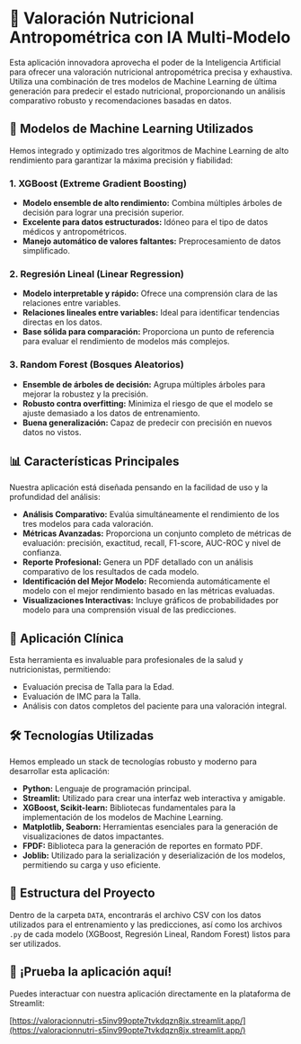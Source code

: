 # 🍎 Valoración Nutricional Antropométrica con IA Multi-Modelo

Esta aplicación innovadora aprovecha el poder de la Inteligencia Artificial para ofrecer una valoración nutricional antropométrica precisa y exhaustiva. Utiliza una combinación de tres modelos de Machine Learning de última generación para predecir el estado nutricional, proporcionando un análisis comparativo robusto y recomendaciones basadas en datos.

## 🧠 Modelos de Machine Learning Utilizados

Hemos integrado y optimizado tres algoritmos de Machine Learning de alto rendimiento para garantizar la máxima precisión y fiabilidad:

### 1. XGBoost (Extreme Gradient Boosting)
* **Modelo ensemble de alto rendimiento:** Combina múltiples árboles de decisión para lograr una precisión superior.
* **Excelente para datos estructurados:** Idóneo para el tipo de datos médicos y antropométricos.
* **Manejo automático de valores faltantes:** Preprocesamiento de datos simplificado.

### 2. Regresión Lineal (Linear Regression)
* **Modelo interpretable y rápido:** Ofrece una comprensión clara de las relaciones entre variables.
* **Relaciones lineales entre variables:** Ideal para identificar tendencias directas en los datos.
* **Base sólida para comparación:** Proporciona un punto de referencia para evaluar el rendimiento de modelos más complejos.

### 3. Random Forest (Bosques Aleatorios)
* **Ensemble de árboles de decisión:** Agrupa múltiples árboles para mejorar la robustez y la precisión.
* **Robusto contra overfitting:** Minimiza el riesgo de que el modelo se ajuste demasiado a los datos de entrenamiento.
* **Buena generalización:** Capaz de predecir con precisión en nuevos datos no vistos.

## 📊 Características Principales

Nuestra aplicación está diseñada pensando en la facilidad de uso y la profundidad del análisis:

* **Análisis Comparativo:** Evalúa simultáneamente el rendimiento de los tres modelos para cada valoración.
* **Métricas Avanzadas:** Proporciona un conjunto completo de métricas de evaluación: precisión, exactitud, recall, F1-score, AUC-ROC y nivel de confianza.
* **Reporte Profesional:** Genera un PDF detallado con un análisis comparativo de los resultados de cada modelo.
* **Identificación del Mejor Modelo:** Recomienda automáticamente el modelo con el mejor rendimiento basado en las métricas evaluadas.
* **Visualizaciones Interactivas:** Incluye gráficos de probabilidades por modelo para una comprensión visual de las predicciones.

## 🏥 Aplicación Clínica

Esta herramienta es invaluable para profesionales de la salud y nutricionistas, permitiendo:

* Evaluación precisa de Talla para la Edad.
* Evaluación de IMC para la Talla.
* Análisis con datos completos del paciente para una valoración integral.

## 🛠️ Tecnologías Utilizadas

Hemos empleado un stack de tecnologías robusto y moderno para desarrollar esta aplicación:

* **Python:** Lenguaje de programación principal.
* **Streamlit:** Utilizado para crear una interfaz web interactiva y amigable.
* **XGBoost, Scikit-learn:** Bibliotecas fundamentales para la implementación de los modelos de Machine Learning.
* **Matplotlib, Seaborn:** Herramientas esenciales para la generación de visualizaciones de datos impactantes.
* **FPDF:** Biblioteca para la generación de reportes en formato PDF.
* **Joblib:** Utilizado para la serialización y deserialización de los modelos, permitiendo su carga y uso eficiente.

## 📁 Estructura del Proyecto

Dentro de la carpeta `DATA`, encontrarás el archivo CSV con los datos utilizados para el entrenamiento y las predicciones, así como los archivos `.py` de cada modelo (XGBoost, Regresión Lineal, Random Forest) listos para ser utilizados.

## 🚀 ¡Prueba la aplicación aquí!

Puedes interactuar con nuestra aplicación directamente en la plataforma de Streamlit:

[https://valoracionnutri-s5inv99opte7tvkdqzn8jx.streamlit.app/](https://valoracionnutri-s5inv99opte7tvkdqzn8jx.streamlit.app/)
